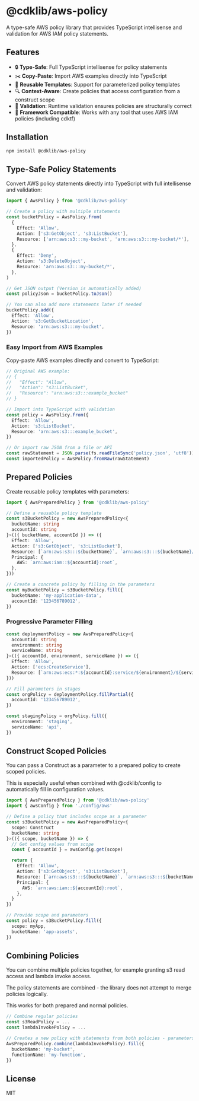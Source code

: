 # @cdklib/aws-policy

A type-safe AWS policy library that provides TypeScript intellisense and validation for AWS IAM policy statements.

## Features

- 🔒 **Type-Safe**: Full TypeScript intellisense for policy statements
- ✂️ **Copy-Paste**: Import AWS examples directly into TypeScript
- 🧩 **Reusable Templates**: Support for parameterized policy templates
- 🔍 **Context-Aware**: Create policies that access configuration from a construct scope
- 📝 **Validation**: Runtime validation ensures policies are structurally correct
- 🔌 **Framework Compatible**: Works with any tool that uses AWS IAM policies (including cdktf)

## Installation

```bash
npm install @cdklib/aws-policy
```

## Type-Safe Policy Statements

Convert AWS policy statements directly into TypeScript with full intellisense and validation:

```typescript
import { AwsPolicy } from '@cdklib/aws-policy'

// Create a policy with multiple statements
const bucketPolicy = AwsPolicy.from(
  {
    Effect: 'Allow',
    Action: ['s3:GetObject', 's3:ListBucket'],
    Resource: ['arn:aws:s3:::my-bucket', 'arn:aws:s3:::my-bucket/*'],
  },
  {
    Effect: 'Deny',
    Action: 's3:DeleteObject',
    Resource: 'arn:aws:s3:::my-bucket/*',
  },
)

// Get JSON output (Version is automatically added)
const policyJson = bucketPolicy.toJson()

// You can also add more statements later if needed
bucketPolicy.add({
  Effect: 'Allow',
  Action: 's3:GetBucketLocation',
  Resource: 'arn:aws:s3:::my-bucket',
})
```

### Easy Import from AWS Examples

Copy-paste AWS examples directly and convert to TypeScript:

```typescript
// Original AWS example:
// {
//   "Effect": "Allow",
//   "Action": "s3:ListBucket",
//   "Resource": "arn:aws:s3:::example_bucket"
// }

// Import into TypeScript with validation
const policy = AwsPolicy.from({
  Effect: 'Allow',
  Action: 's3:ListBucket',
  Resource: 'arn:aws:s3:::example_bucket',
})

// Or import raw JSON from a file or API
const rawStatement = JSON.parse(fs.readFileSync('policy.json', 'utf8'))
const importedPolicy = AwsPolicy.fromRaw(rawStatement)
```

## Prepared Policies

Create reusable policy templates with parameters:

```typescript
import { AwsPreparedPolicy } from '@cdklib/aws-policy'

// Define a reusable policy template
const s3BucketPolicy = new AwsPreparedPolicy<{
  bucketName: string
  accountId: string
}>(({ bucketName, accountId }) => ({
  Effect: 'Allow',
  Action: ['s3:GetObject', 's3:ListBucket'],
  Resource: [`arn:aws:s3:::${bucketName}`, `arn:aws:s3:::${bucketName}/*`],
  Principal: {
    AWS: `arn:aws:iam::${accountId}:root`,
  },
}))

// Create a concrete policy by filling in the parameters
const myBucketPolicy = s3BucketPolicy.fill({
  bucketName: 'my-application-data',
  accountId: '123456789012',
})
```

### Progressive Parameter Filling

```typescript
const deploymentPolicy = new AwsPreparedPolicy<{
  accountId: string
  environment: string
  serviceName: string
}>(({ accountId, environment, serviceName }) => ({
  Effect: 'Allow',
  Action: ['ecs:CreateService'],
  Resource: [`arn:aws:ecs:*:${accountId}:service/${environment}/${serviceName}`],
}))

// Fill parameters in stages
const orgPolicy = deploymentPolicy.fillPartial({
  accountId: '123456789012',
})

const stagingPolicy = orgPolicy.fill({
  environment: 'staging',
  serviceName: 'api',
})
```

## Construct Scoped Policies

You can pass a Construct as a parameter to a prepared policy to create scoped policies.

This is especially useful when combined with @cdklib/config to automatically fill in configuration values.

```typescript
import { AwsPreparedPolicy } from '@cdklib/aws-policy'
import { awsConfig } from './config/aws'

// Define a policy that includes scope as a parameter
const s3BucketPolicy = new AwsPreparedPolicy<{
  scope: Construct
  bucketName: string
}>(({ scope, bucketName }) => {
  // Get config values from scope
  const { accountId } = awsConfig.get(scope)

  return {
    Effect: 'Allow',
    Action: ['s3:GetObject', 's3:ListBucket'],
    Resource: [`arn:aws:s3:::${bucketName}`, `arn:aws:s3:::${bucketName}/*`],
    Principal: {
      AWS: `arn:aws:iam::${accountId}:root`,
    },
  }
})

// Provide scope and parameters
const policy = s3BucketPolicy.fill({
  scope: myApp,
  bucketName: 'app-assets',
})
```

## Combining Policies

You can combine multiple policies together, for example granting s3 read access and lambda invoke access.

The policy statements are combined - the library does not attempt to merge policies logically.

This works for both prepared and normal policies.

```typescript
// Combine regular policies
const s3ReadPolicy = ...
const lambdaInvokePolicy = ...

// Creates a new policy with statements from both policies - parameters are combined
AwsPreparedPolicy.combine(lambdaInvokePolicy).fill({
  bucketName: 'my-bucket',
  functionName: 'my-function',
})
```

## License

MIT
